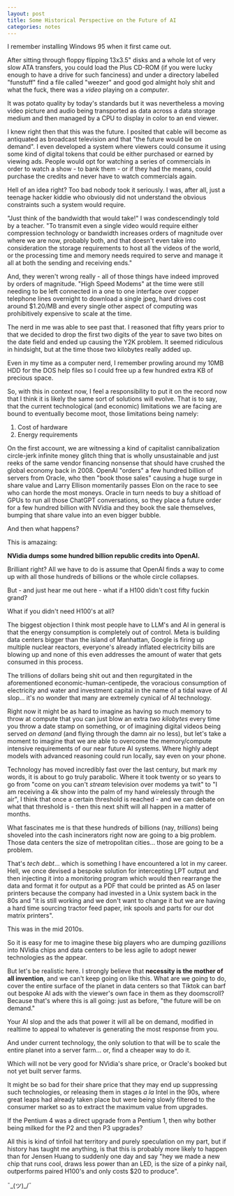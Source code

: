 ```yaml
---
layout: post
title: Some Historical Perspective on the Future of AI
categories: notes
---
```


I remember installing Windows 95 when it first came out.

After sitting through floppy flipping 13x3.5" disks and a whole lot of very slow ATA transfers, you could load the Plus CD-ROM (if you were lucky enough to have a drive for such fanciness) and under a directory labelled "funstuff" find a file called "weezer" and good god almight holy shit and what the fuck, there was a *video* playing on a *computer*.

It was potato quality by today's standards but it was nevertheless a moving video picture and audio being transported as data across a data storage medium and then managed by a CPU to display in color to an end viewer.

I knew right then that this was the future. I posited that cable will become as antiquated as broadcast television and that "the future would be on demand". I even developed a system where viewers could consume it using some kind of digital tokens that could be either purchased or earned by viewing ads. People would opt for watching a series of commercials in order to watch a show - to bank them - or if they had the means, could purchase the credits and never have to watch commercials again.

Hell of an idea right? Too bad nobody took it seriously. I was, after all, just a teenage hacker kiddie who obviously did not understand the obvious constraints such a system would require.

"Just think of the bandwidth that would take!" I was condescendingly told by a teacher. "To transmit even a single video would require either compression technology or bandwidth increases orders of magnitude over where we are now, probably both, and that doesn't even take into consideration the storage requirements to host all the videos of the world, or the processing time and memory needs required to serve and manage it all at both the sending and receiving ends."

And, they weren't wrong really - all of those things have indeed improved by orders of magnitude. "High Speed Modems" at the time were still needing to be left connected in a one to one interface over copper telephone lines overnight to download a single jpeg, hard drives cost around $1.20/MB and every single other aspect of computing was prohibitively expensive to scale at the time.

The nerd in me was able to see past that. I reasoned that fifty years prior to that we decided to drop the first two digits of the year to save two bites on the date field and ended up causing the Y2K problem. It seemed ridiculous in hindsight, but at the time those two kilobytes really added up.

Even in my time as a computer nerd, I remember prowling around my 10MB HDD for the DOS help files so I could free up a few hundred extra KB of precious space. 

So, with this in context now, I feel a responsibility to put it on the record now that I think it is likely the same sort of solutions will evolve. That is to say, that the current technological (and economic) limitations we are facing are bound to eventually become moot, those limitations being namely: 

1. Cost of hardware
2. Energy requirements

On the first account, we are witnessing a kind of capitalist cannibalization circle-jerk infinite money glitch thing that is wholly unsustainable and just reeks of the same vendor financing nonsense that should have crushed the global economy back in 2008. OpenAI "orders" a few hundred billion of servers from Oracle, who then "book those sales" causing a huge surge in share value and Larry Ellison momentarily passes Elon on the race to see who can horde the most moneys. Oracle in turn needs to buy a shitload of GPUs to run all those ChatGPT conversations, so they place a future order for a few hundred billion with NVidia and they book the sale themselves, bumping that share value into an even bigger bubble. 

And then what happens?

This is amazaing:

**NVidia dumps some hundred billion republic credits into OpenAI.**

Brilliant right? All we have to do is assume that OpenAI finds a way to come up with all those hundreds of billions or the whole circle collapses.

But - and just hear me out here - what if a H100 didn't cost fifty fuckin grand? 

What if you didn't need H100's at all?

The biggest objection I think most people have to LLM's and AI in general is that the energy consumption is completely out of control. Meta is building data centers bigger than the island of Manhattan, Google is firing up multiple nuclear reactors, everyone's already inflated electricity bills are blowing up and none of this even addresses the amount of water that gets consumed in this process.

The trillions of dollars being shit out and then regurgitated in the aforementioned economic-human-centipede, the voracious consumption of electricity and water and investment capital in the name of a tidal wave of AI slop... it's no wonder that many are extremely cynical of AI technology.

Right now it might be as hard to imagine as having so much memory to throw at compute that you can just blow an extra *two kilobytes* every time you throw a date stamp on something, or of imagining digital videos being served *on demand* (and flying through the damn air no less), but let's take a moment to imagine that we are able to overcome the memory/compute intensive requirements of our near future AI systems. Where highly adept models with advanced reasoning could run locally, say even on your phone.

Technology has moved incredibly fast over the last century, but mark my words, it is about to go truly parabolic. Where it took twenty or so years to go from "come on you can't *stream* television over modems ya twit" to "I am receiving a 4k show into the palm of my hand wirelessly through the air", I think that once a certain threshold is reached - and we can debate on what that threshold is - then this next shift will all happen in a matter of months.

What fascinates me is that these hundreds of billions (nay, *trillions*) being shoveled into the cash incinerators right now are going to a big problem. Those data centers the size of metropolitan cities... those are going to be a problem.

That's *tech debt*... which is something I have encountered a lot in my career. Hell, we once devised a bespoke solution for intercepting LPT output and then injecting it into a monitoring program which would then rearrange the data and format it for output as a PDF that could be printed as A5 on laser printers because the company had invested in a Unix system back in the 80s and "it is still working and we don't want to change it but we are having a hard time sourcing tractor feed paper, ink spools and parts for our dot matrix printers". 

This was in the mid 2010s.

So it is easy for me to imagine these big players who are dumping *gazillions* into NVidia chips and data centers to be less agile to adopt newer technologies as the appear.

But let's be realistic here. I strongly believe that **necessity is the mother of all invention**, and we can't keep going on like this. What are we going to do, cover the entire surface of the planet in data centers so that Tiktok can barf out bespoke AI ads with the viewer's own face in them as they doomscroll? Because that's where this is all going: just as before, "the future will be on demand."

Your AI slop and the ads that power it will all be on demand, modified in realtime to appeal to whatever is generating the most response from you. 

And under current technology, the only solution to that will be to scale the  entire planet into a server farm... or, find a cheaper way to do it. 

Which will not be very good for NVidia's share price, or Oracle's booked but not yet built server farms. 

It might be so bad for their share price that they may end up suppressing such technologies, or releasing them in stages *a la* Intel in the 90s, where great leaps had already taken place but were being slowly filtered to the consumer market so as to extract the maximum value from upgrades. 

If the Pentium 4 was a direct upgrade from a Pentium 1, then why bother being milked for the P2 and then P3 upgrades?

All this is kind of tinfoil hat territory and purely speculation on my part, but if history has taught me anything, is that this is probably more likely to happen than for Jensen Huang to suddenly one day and say "hey we made a new chip that runs cool, draws less power than an LED, is the size of a pinky nail, outperforms paired H100's and only costs $20 to produce".

¯\_(ツ)_/¯


